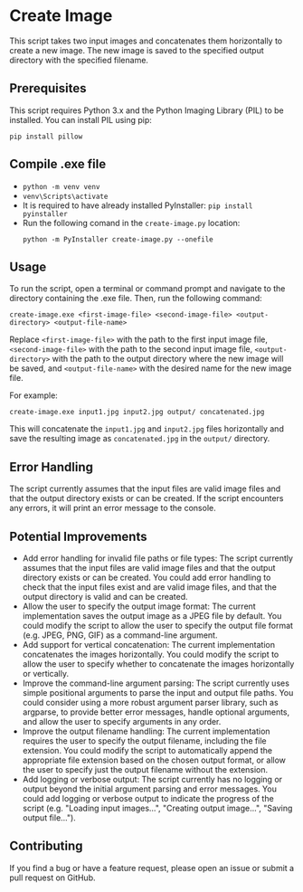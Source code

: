 # Create Image

This script takes two input images and concatenates them horizontally to create a new image. The new image is saved to the specified output directory with the specified filename.

## Prerequisites

This script requires Python 3.x and the Python Imaging Library (PIL) to be installed. You can install PIL using pip:

```
pip install pillow
```

## Compile .exe file

- `python -m venv venv`
- `venv\Scripts\activate`
- It is required to have already installed PyInstaller: `pip install pyinstaller`
- Run the following comand in the `create-image.py` location:
  ```
  python -m PyInstaller create-image.py --onefile
  ```

## Usage

To run the script, open a terminal or command prompt and navigate to the directory containing the .exe file. Then, run the following command:

```
create-image.exe <first-image-file> <second-image-file> <output-directory> <output-file-name>
```

Replace `<first-image-file>` with the path to the first input image file, `<second-image-file>` with the path to the second input image file, `<output-directory>` with the path to the output directory where the new image will be saved, and `<output-file-name>` with the desired name for the new image file.

For example:

```
create-image.exe input1.jpg input2.jpg output/ concatenated.jpg
```

This will concatenate the `input1.jpg` and `input2.jpg` files horizontally and save the resulting image as `concatenated.jpg` in the `output/` directory.

## Error Handling

The script currently assumes that the input files are valid image files and that the output directory exists or can be created. If the script encounters any errors, it will print an error message to the console.

## Potential Improvements

- Add error handling for invalid file paths or file types: The script currently assumes that the input files are valid image files and that the output directory exists or can be created. You could add error handling to check that the input files exist and are valid image files, and that the output directory is valid and can be created.
- Allow the user to specify the output image format: The current implementation saves the output image as a JPEG file by default. You could modify the script to allow the user to specify the output file format (e.g. JPEG, PNG, GIF) as a command-line argument.
- Add support for vertical concatenation: The current implementation concatenates the images horizontally. You could modify the script to allow the user to specify whether to concatenate the images horizontally or vertically.
- Improve the command-line argument parsing: The script currently uses simple positional arguments to parse the input and output file paths. You could consider using a more robust argument parser library, such as argparse, to provide better error messages, handle optional arguments, and allow the user to specify arguments in any order.
- Improve the output filename handling: The current implementation requires the user to specify the output filename, including the file extension. You could modify the script to automatically append the appropriate file extension based on the chosen output format, or allow the user to specify just the output filename without the extension.
- Add logging or verbose output: The script currently has no logging or output beyond the initial argument parsing and error messages. You could add logging or verbose output to indicate the progress of the script (e.g. "Loading input images...", "Creating output image...", "Saving output file...").

## Contributing

If you find a bug or have a feature request, please open an issue or submit a pull request on GitHub.
